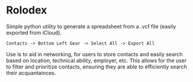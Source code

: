 # Rolodex

Simple python utility to generate a spreadsheet from a .vcf file (easily exported from iCloud).
```
Contacts -> Bottom Left Gear -> Select All -> Export All
```

Use is to aid in networking, for users to store contacts and easily search based on location, technical ability, employer, etc.
This allows for the user to filter and prioritize contacts, ensuring they are able to efficiently search their acquantainces.
